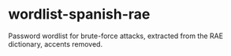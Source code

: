 # wordlist-spanish-rae
Password wordlist for brute-force attacks, extracted from the RAE dictionary, accents removed.
